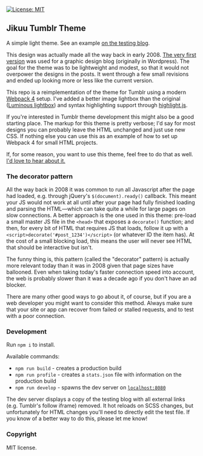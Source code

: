 [![License: MIT](https://img.shields.io/badge/License-MIT-yellow.svg)](https://opensource.org/licenses/MIT)

## Jikuu Tumblr Theme

A simple light theme. See an example [on the testing blog](https://jikuu.tumblr.com/).

This design was actually made all the way back in early 2008. [The very first version](https://raw.githubusercontent.com/msikma/jikuu/master/design/jikuu_design_v1.png) was used for a graphic design blog (originally in Wordpress). The goal for the theme was to be lightweight and modest, so that it would not overpower the designs in the posts. It went through a few small revisions and ended up looking more or less like the current version.

This repo is a reimplementation of the theme for Tumblr using a modern [Webpack 4](https://webpack.js.org/) setup. I've added a better image lightbox than the original ([Luminous lightbox](https://github.com/imgix/luminous)) and syntax highlighting support through [highlight.js](https://highlightjs.org/).

If you're interested in Tumblr theme development this might also be a good starting place. The markup for this theme is pretty verbose; I'd say for most designs you can probably leave the HTML unchanged and just use new CSS. If nothing else you can use this as an example of how to set up Webpack 4 for small HTML projects.

If, for some reason, you want to use this theme, feel free to do that as well. [I'd love to hear about it.](https://twitter.com/michielsikma/)

### The decorator pattern

All the way back in 2008 it was common to run all Javascript after the page had loaded, e.g. through jQuery's `$(document).ready()` callback. This meant your JS would not work at all until after your page had fully finished loading and parsing the HTML—which can take quite a while for large pages on slow connections. A better approach is the one used in this theme: pre-load a small master JS file in the `<head>` that exposes a `decorate()` function; and then, for every bit of HTML that requires JS that loads, follow it up with a `<script>decorate('#post_1234')</script>` (or whatever ID the item has). At the cost of a small blocking load, this means the user will never see HTML that should be interactive but isn't.

The funny thing is, this pattern (called the "decorator" pattern) is actually more relevant today than it was in 2008 given that page sizes have ballooned. Even when taking today's faster connection speed into account, the web is probably slower than it was a decade ago if you don't have an ad blocker.

There are many other good ways to go about it, of course, but if you are a web developer you might want to consider this method. Always make sure that your site or app can recover from failed or stalled requests, and to test with a poor connection.

### Development

Run `npm i` to install.

Available commands:

* `npm run build` - creates a production build
* `npm run profile` - creates a `stats.json` file with information on the production build
* `npm run develop` - spawns the dev server on [`localhost:8080`](http://localhost:8080/)

The dev server displays a copy of the testing blog with all external links (e.g. Tumblr's follow iframe) removed. It hot reloads on SCSS changes, but unfortunately for HTML changes you'll need to directly edit the test file. If you know of a better way to do this, please let me know!

### Copyright

MIT license.
